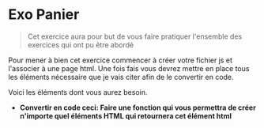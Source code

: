 # Exo Panier

> Cet exercice aura pour but de vous faire pratiquer l'ensemble des exercices qui ont pu être abordé

Pour mener à bien cet exercice commencer à créer votre fichier js et l'associer à une page html. Une fois fais vous devrez mettre en place tous les éléments nécessaire que je vais citer afin de le convertir en code.

Voici les éléments dont vous aurez besoin.

- **Convertir en code ceci: Faire une fonction qui vous permettra de créer n'importe quel éléments HTML qui retournera cet élément html**

